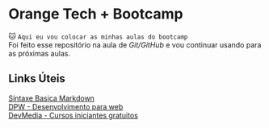 # Orange Tech + Bootcamp 
:cat: `Aqui eu vou colocar as minhas aulas do bootcamp`  
Foi feito esse repositório na aula de *Git/GitHub* e vou continuar usando para as próximas aulas.
## Links Úteis
[Sintaxe Basica Markdown](markdownguide.org)  
[DPW - Desenvolvimento para web](https://desenvolvimentoparaweb.com)  
[DevMedia - Cursos iniciantes gratuitos](https://www.devmedia.com.br/cursos/)